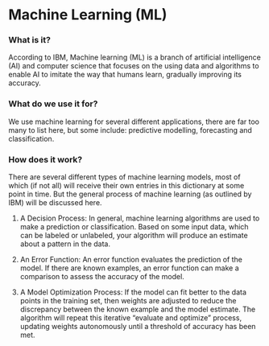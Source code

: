 # Machine Learning (ML)

### What is it?

According to IBM, Machine learning (ML) is a branch of artificial intelligence (AI) and computer science that focuses on the using data and algorithms to enable AI to imitate the way that humans learn, gradually improving its accuracy.

### What do we use it for?

We use machine learning for several different applications, there are far too many to list here, but some include: predictive modelling, forecasting and classification.

### How does it work?

There are several different types of machine learning models, most of which (if not all) will receive their own entries in this dictionary at some point in time. But the general process of machine learning (as outlined by IBM) will be discussed here.

1. A Decision Process: In general, machine learning algorithms are used to make a prediction or classification. Based on some input data, which can be labeled or unlabeled, your algorithm will produce an estimate about a pattern in the data.

2. An Error Function: An error function evaluates the prediction of the model. If there are known examples, an error function can make a comparison to assess the accuracy of the model.

3. A Model Optimization Process: If the model can fit better to the data points in the training set, then weights are adjusted to reduce the discrepancy between the known example and the model estimate. The algorithm will repeat this iterative “evaluate and optimize” process, updating weights autonomously until a threshold of accuracy has been met. 